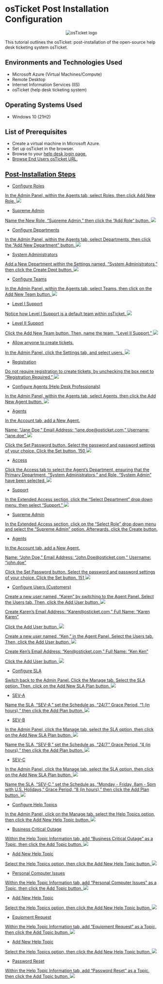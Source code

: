 # osTicket Post Installation Configuration
<p align="center">
<img src="https://i.imgur.com/Clzj7Xs.png" alt="osTicket logo"/>
</p>

This tutorial outlines the osTicket: post-installation of the open-source help desk ticketing system osTicket.<br />


<h2>Environments and Technologies Used</h2>

- Microsoft Azure (Virtual Machines/Compute)
- Remote Desktop
- Internet Information Services (IIS)
- osTicket (help desk ticketing system)

<h2>Operating Systems Used </h2>

- Windows 10</b> (21H2)

<h2>List of Prerequisites</h2>

- Create a virtual machine in Microsoft Azure.
- Set up osTicket in the browser.
- Browse to your <a href="http://localhost/osTicket/scp/login.php">help desk login page.
- Browse <a href="http://localhost/osTicket/">End Users osTicket URL.

<h2>Post-Installation Steps</h2>

- Configure Roles
<p>

<p>
In the Admin Panel, within the Agents tab, select Roles, then click Add New Role. <img src="https://imgur.com/VW2TU8x.png">
</p>
<p>
  
- Supreme Admin
 <p>
    
<p> 
Name the New Role, “Supreme Admin,” then click the “Add Role” button. <img src="https://imgur.com/8gDvdux.png">
</p>
<p>

  
- Configure Departments

<p>
In the Admin Panel, within the Agents tab, select Departments, then click the “Add New Department” button. <img src="https://imgur.com/aeO9g3A.png">
</p>
<p>

  
- System Administrators
  
<p>
Add a New Department within the Settings named, “System Administrators,” then click the Create Dept button. <img src="https://imgur.com/XAWStbW.png">
</p>
<p>

- Configure Teams
  
<p>
In the Admin Panel, within the Agents tab, select Teams, then click on the Add New Team button. <img src="https://imgur.com/jQjYPjM.png">
</p>
<p>

- Level I Support
  
<p>
Notice how Level I Support is a default team within osTicket. <img src="https://imgur.com/2n0dQ2U.png">
</p>
<p>
  
- Level II Support
  
<p>
Click the Add New Team button. Then, name the team, “Level II Support.” <img src="https://imgur.com/nU04zbv.png">
</p>
<p>
  
- Allow anyone to create tickets. 
  
<p>
In the Admin Panel, click the Settings tab, and select users. <img src="https://imgur.com/sEALYHY.png">
</p>
<p>
  
- Registration
  
<p>
Do not require registration to create tickets, by unchecking the box next to “Registration Required.” <img src="https://imgur.com/MtVEbBD.png">
</p>
<p>
  
- Configure Agents (Help Desk Professionals)
  
<p>
In the Admin Panel, within the Agents tab, select Agents, then click the Add New Agent button. <img src="https://imgur.com/2b0C19Z.png">
</p>
<p>
  
- Agents
  
<p>
In the Account tab, add a New Agent.
</p>
<p>
<p>
Name: “Jane Doe,” Email Address: “jane.doe@osticket.com,” Username: “jane.doe” <img src="https://imgur.com/bQtgYEX.png">
</p>
<p>
  
<p>
Click the Set Password button. Select the password and password settings of your choice. Click the Set button. 150 <img src=".png">
</p>
<p>
  
  - Access
  
<p>
Click the Access tab to select the Agent’s Department, ensuring that the Primary Department, “System Administrators,” and Role, “System Admin” have been selected. <img src=https://imgur.com/gwhIuJT.png">
</p>
<p>
  
 - Support
  
<p>
In the Extended Access section, click the “Select Department” drop down menu, then select “Support.” <img src="https://imgur.com/nLKMn96.png">
                               
- Supreme Admin
  
<p>
In the Extended Access section, click on the “Select Role” drop down menu and select the “Supreme Admin” option. Afterwards, click the Create button. <https://imgur.com/gwhIuJT.png">
</p>
<p>
  
- Agents
  
<p>
In the Account tab, add a New Agent.
</p>
<p>
<p>
Name: “John Doe,” Email Address: “John.Doe@osticket.com,” Username: “john.doe”  
</p>
<p>
<p>
Click the Set Password button. Select the password and password settings of your choice. Click the Set button.
151 <img src=".png">
</p>
<p>
  
- Configure Users (Customers)
  
<p>
Create a new user named, “Karen” by switching to the Agent Panel. Select the Users tab. Then, click the Add User button. <img src="https://imgur.com/f25OtMv.png">
</p>
<p>
  
<p>
Create Karen’s Email Address: “Karen@osticket.com,” Full Name: “Karen Karen” 
</p>
<p>
<p>
Click the Add User button. <img src="https://imgur.com/CCcdwDf.png">
</p>
<p>
  
<p>
Create a new user named, “Ken,” in the Agent Panel. Select the Users tab. Then, click the Add User button. <img src="https://imgur.com/tstVOiS.png">
</p>
<p>
  
<p>
Create Ken’s Email Address: “Ken@osticket.com,” Full Name: “Ken Ken” 
</p>
<p>
<p>
Click the Add User button. <img src="https://imgur.com/lbLWR1M.png">
</p>
<p>
  
- Configure SLA
  
<p>
Switch back to the Admin Panel. Click the Manage tab. Select the SLA option. Then, click on the Add New SLA Plan button. <img src="https://imgur.com/lxNq2Rt.png">
</p>
<p>
  
- SEV-A
  
<p>
Name the SLA, “SEV-A,” set the Schedule as, “24/7,” Grace Period, “1 (in hours),” then click the Add Plan button. <img src="https://imgur.com/SmCfXWs.png">
</p>
<p>
  
- SEV-B
  
<p>
In the Admin Panel, click the Manage tab, select the SLA option, then click on the Add New SLA Plan button. <img src="https://imgur.com/ETgbU6l.png">
</p>
<p>
  
<p>
Name the SLA, “SEV-B,” set the Schedule as, “24/7,” Grace Period, “4 (in hours),” then click the Add Plan button. <img src="https://imgur.com/BFdGJpm.png">
</p>
<p>
  
- SEV-C
  
<p>
In the Admin Panel, click the Manage tab, select the SLA option, then click on the Add New SLA Plan button. <img src="https://imgur.com/wHniEWB.png">
</p>
<p>
  
<p>
Name the SLA, “SEV-C,” set the Schedule as, “Monday - Friday, 8am - 5pm with U.S. Holidays,” Grace Period, “8 (in hours),” then click the Add Plan button. <img src="https://imgur.com/Yyqm7hn.png">
</p>
<p>

- Configure Help Topics

<p>
In the Admin Panel, click on the Manage tab, select the Help Topics option, then click the Add New Help Topic button. <img src="https://imgur.com/FBF4S98.png">
</p>
<p>
  
- Business Critical Outage
  
<p>
Within the Help Topic Information tab, add “Business Critical Outage” as a Topic, then click the Add Topic button. <img src="https://imgur.com/e5UquAT.png">
</p>
<p>

- Add New Help Topic
  
<p>
Select the Help Topics option, then click the Add New Help Topic button. <img src="https://imgur.com/pjlYZuo.png">
</p>
<p>
  
- Personal Computer Issues
  
<p>
Within the Help Topic Information tab, add “Personal Computer Issues” as a Topic, then click the Add Topic button. <img src="https://imgur.com/5cRel3V.png">
</p>
<p>

- Add New Help Topic
  
<p>
Select the Help Topics option, then click the Add New Help Topic button. <img src="https://imgur.com/pDq4Vw3.png">
</p>
<p>

- Equipment Request
<p>
Within the Help Topic Information tab, add “Equipment Request” as a Topic, then click the Add Topic button. <img src="https://imgur.com/u0wL58g.png">
</p>
<p>
  
- Add New Help Topic
  
<p>
Select the Help Topics option, then click the Add New Help Topic button. <img src="https://imgur.com/eNOWgXy.png">
</p>
<p>
  
- Password Reset
  
<p>
Within the Help Topic Information tab, add “Password Reset” as a Topic, then click the Add Topic button. <img src="https://imgur.com/5XgLSDq.png">
</p>
<p>
